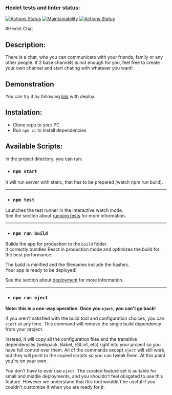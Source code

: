 ### Hexlet tests and linter status:
[![Actions Status](https://github.com/Andrey-Mikhailov-Fro/frontend-project-12/actions/workflows/hexlet-check.yml/badge.svg)](https://github.com/Andrey-Mikhailov-Fro/frontend-project-12/actions)
[![Maintainability](https://api.codeclimate.com/v1/badges/086ffb36d4e835083307/maintainability)](https://codeclimate.com/github/Andrey-Mikhailov-Fro/frontend-project-12/maintainability)
[![Actions Status](https://github.com/Andrey-Mikhailov-Fro/frontend-project-12/actions/workflows/my-check.yml/badge.svg)](https://github.com/Andrey-Mikhailov-Fro/frontend-project-12/actions)

#Hexlet Chat

## Description:
There is a chat, whe you can communicate with your friends, family or any other people. If 2 base channels is not enough for you, feel free to create your own channel and start chating with whatever you want!

## Demonstration
You can try it by following [link](https://andrey-mikhailovs-frontend-project-12.onrender.com) with deploy.

## Instalation:
- Clone repo to your PC
- Run `npm ci` to install dependencies

## Available Scripts:

In the project directory, you can run:

 - ### `npm start` 
It will run server with static, that has to be prepared (watch npm run build).
***
- ### `npm test`
Launches the test runner in the interactive watch mode.\
See the section about [running tests](https://facebook.github.io/create-react-app/docs/running-tests) for more information.
***
 - ### `npm run build`

Builds the app for production to the `build` folder.\
It correctly bundles React in production mode and optimizes the build for the best performance.

The build is minified and the filenames include the hashes.\
Your app is ready to be deployed!

See the section about [deployment](https://facebook.github.io/create-react-app/docs/deployment) for more information.
***
- ### `npm run eject`

**Note: this is a one-way operation. Once you `eject`, you can't go back!**

If you aren't satisfied with the build tool and configuration choices, you can `eject` at any time. This command will remove the single build dependency from your project.

Instead, it will copy all the configuration files and the transitive dependencies (webpack, Babel, ESLint, etc) right into your project so you have full control over them. All of the commands except `eject` will still work, but they will point to the copied scripts so you can tweak them. At this point you're on your own.

You don't have to ever use `eject`. The curated feature set is suitable for small and middle deployments, and you shouldn't feel obligated to use this feature. However we understand that this tool wouldn't be useful if you couldn't customize it when you are ready for it.
